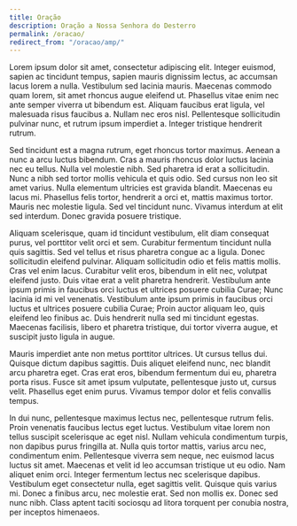 ```yaml
---
title: Oração
description: Oração a Nossa Senhora do Desterro
permalink: /oracao/
redirect_from: "/oracao/amp/"
---
```


Lorem ipsum dolor sit amet, consectetur adipiscing elit. Integer euismod, sapien ac tincidunt tempus, sapien mauris dignissim lectus, ac accumsan lacus lorem a nulla. Vestibulum sed lacinia mauris. Maecenas commodo quam lorem, sit amet rhoncus augue eleifend ut. Phasellus vitae enim nec ante semper viverra ut bibendum est. Aliquam faucibus erat ligula, vel malesuada risus faucibus a. Nullam nec eros nisl. Pellentesque sollicitudin pulvinar nunc, et rutrum ipsum imperdiet a. Integer tristique hendrerit rutrum.

Sed tincidunt est a magna rutrum, eget rhoncus tortor maximus. Aenean a nunc a arcu luctus bibendum. Cras a mauris rhoncus dolor luctus lacinia nec eu tellus. Nulla vel molestie nibh. Sed pharetra id erat a sollicitudin. Nunc a nibh sed tortor mollis vehicula et quis odio. Sed cursus non leo sit amet varius. Nulla elementum ultricies est gravida blandit. Maecenas eu lacus mi. Phasellus felis tortor, hendrerit a orci et, mattis maximus tortor. Mauris nec molestie ligula. Sed vel tincidunt nunc. Vivamus interdum at elit sed interdum. Donec gravida posuere tristique.

Aliquam scelerisque, quam id tincidunt vestibulum, elit diam consequat purus, vel porttitor velit orci et sem. Curabitur fermentum tincidunt nulla quis sagittis. Sed vel tellus et risus pharetra congue ac a ligula. Donec sollicitudin eleifend pulvinar. Aliquam sollicitudin odio et felis mattis mollis. Cras vel enim lacus. Curabitur velit eros, bibendum in elit nec, volutpat eleifend justo. Duis vitae erat a velit pharetra hendrerit. Vestibulum ante ipsum primis in faucibus orci luctus et ultrices posuere cubilia Curae; Nunc lacinia id mi vel venenatis. Vestibulum ante ipsum primis in faucibus orci luctus et ultrices posuere cubilia Curae; Proin auctor aliquam leo, quis eleifend leo finibus ac. Duis hendrerit nulla sed mi tincidunt egestas. Maecenas facilisis, libero et pharetra tristique, dui tortor viverra augue, et suscipit justo ligula in augue.

Mauris imperdiet ante non metus porttitor ultrices. Ut cursus tellus dui. Quisque dictum dapibus sagittis. Duis aliquet eleifend nunc, nec blandit arcu pharetra eget. Cras erat eros, bibendum fermentum dui eu, pharetra porta risus. Fusce sit amet ipsum vulputate, pellentesque justo ut, cursus velit. Phasellus eget enim purus. Vivamus tempor dolor et felis convallis tempus.

In dui nunc, pellentesque maximus lectus nec, pellentesque rutrum felis. Proin venenatis faucibus lectus eget luctus. Vestibulum vitae lorem non tellus suscipit scelerisque ac eget nisl. Nullam vehicula condimentum turpis, non dapibus purus fringilla at. Nulla quis tortor mattis, varius arcu nec, condimentum enim. Pellentesque viverra sem neque, nec euismod lacus luctus sit amet. Maecenas et velit id leo accumsan tristique ut eu odio. Nam aliquet enim orci. Integer fermentum lectus nec scelerisque dapibus. Vestibulum eget consectetur nulla, eget sagittis velit. Quisque quis varius mi. Donec a finibus arcu, nec molestie erat. Sed non mollis ex. Donec sed nunc nibh. Class aptent taciti sociosqu ad litora torquent per conubia nostra, per inceptos himenaeos.
